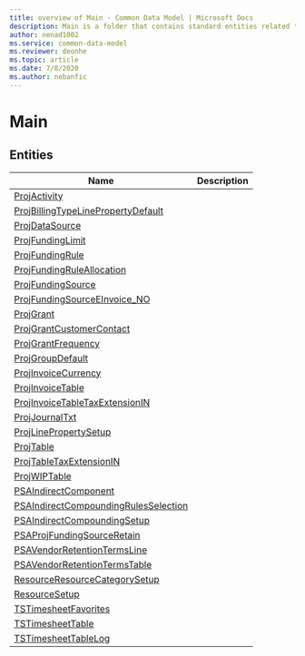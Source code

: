 ```yaml
---
title: overview of Main - Common Data Model | Microsoft Docs
description: Main is a folder that contains standard entities related to the Common Data Model.
author: nenad1002
ms.service: common-data-model
ms.reviewer: deonhe
ms.topic: article
ms.date: 7/8/2020
ms.author: nebanfic
---
```


# Main


## Entities

|Name|Description|
|---|---|
|[ProjActivity](ProjActivity.md)||
|[ProjBillingTypeLinePropertyDefault](ProjBillingTypeLinePropertyDefault.md)||
|[ProjDataSource](ProjDataSource.md)||
|[ProjFundingLimit](ProjFundingLimit.md)||
|[ProjFundingRule](ProjFundingRule.md)||
|[ProjFundingRuleAllocation](ProjFundingRuleAllocation.md)||
|[ProjFundingSource](ProjFundingSource.md)||
|[ProjFundingSourceEInvoice_NO](ProjFundingSourceEInvoice_NO.md)||
|[ProjGrant](ProjGrant.md)||
|[ProjGrantCustomerContact](ProjGrantCustomerContact.md)||
|[ProjGrantFrequency](ProjGrantFrequency.md)||
|[ProjGroupDefault](ProjGroupDefault.md)||
|[ProjInvoiceCurrency](ProjInvoiceCurrency.md)||
|[ProjInvoiceTable](ProjInvoiceTable.md)||
|[ProjInvoiceTableTaxExtensionIN](ProjInvoiceTableTaxExtensionIN.md)||
|[ProjJournalTxt](ProjJournalTxt.md)||
|[ProjLinePropertySetup](ProjLinePropertySetup.md)||
|[ProjTable](ProjTable.md)||
|[ProjTableTaxExtensionIN](ProjTableTaxExtensionIN.md)||
|[ProjWIPTable](ProjWIPTable.md)||
|[PSAIndirectComponent](PSAIndirectComponent.md)||
|[PSAIndirectCompoundingRulesSelection](PSAIndirectCompoundingRulesSelection.md)||
|[PSAIndirectCompoundingSetup](PSAIndirectCompoundingSetup.md)||
|[PSAProjFundingSourceRetain](PSAProjFundingSourceRetain.md)||
|[PSAVendorRetentionTermsLine](PSAVendorRetentionTermsLine.md)||
|[PSAVendorRetentionTermsTable](PSAVendorRetentionTermsTable.md)||
|[ResourceResourceCategorySetup](ResourceResourceCategorySetup.md)||
|[ResourceSetup](ResourceSetup.md)||
|[TSTimesheetFavorites](TSTimesheetFavorites.md)||
|[TSTimesheetTable](TSTimesheetTable.md)||
|[TSTimesheetTableLog](TSTimesheetTableLog.md)||
